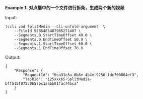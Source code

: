 **Example 1: 对点播中的一个文件进行拆条，生成两个新的视频**



Input: 

```
tccli vod SplitMedia --cli-unfold-argument  \
    --FileId 5285485487985271487 \
    --Segments.0.StartTimeOffset 40.0 \
    --Segments.0.EndTimeOffset 50.0 \
    --Segments.1.StartTimeOffset 60.0 \
    --Segments.1.EndTimeOffset 70.0
```

Output: 
```
{
    "Response": {
        "RequestId": "6ca31e3a-6b8e-4b4e-9256-fdc700064ef3",
        "TaskId": "125xxx65-SplitMedia-bffb15f07530b57bc1aabb01fac74bca"
    }
}
```

